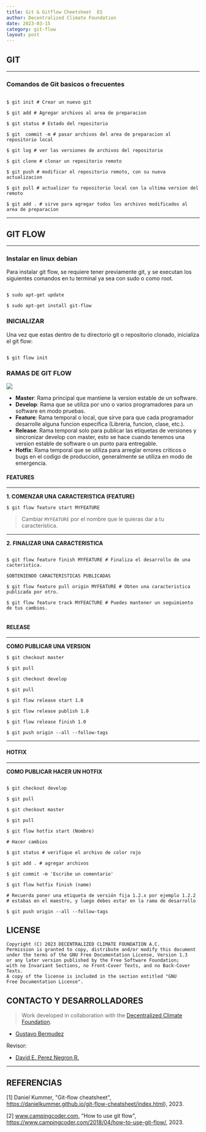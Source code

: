 ```yaml
---
title: Git & Gitflow Cheetsheet  ES
author: Decentralized Climate Foundation
date: 2023-03-15
category: git-flow
layout: post
---
```


## GIT 

---

### Comandos de Git basicos o frecuentes


```shell

$ git init # Crear un nuevo git
 
$ git add # Agregar archivos al area de preparacion
 
$ git status # Estado del repositorio
 
$ git  commit -m # pasar archivos del area de preparacion al repositorio local
 
$ git log # ver las versiones de archivos del repositorio
 
$ git clone # clonar un repositorio remoto
 
$ git push # modificar el repositorio remoto, con su nueva actualizacion
 
$ git pull # actualizar tu repositorio local con la ultima version del remoto
 
$ git add . # sirve para agregar todos los archivos modificados al area de preparacion

```

---

## GIT FLOW 
---

### Instalar en linux debian
Para instalar git flow, se requiere tener previamente git, y se executan los siguientes comandos en tu terminal ya sea con sudo o como root.

```

$ sudo apt-get update

$ sudo apt-get install git-flow

```



### INICIALIZAR
Una vez que estas dentro de tu directorio git o repositorio clonado, inicializa el git flow:
```

$ git flow init

```

### RAMAS DE GIT FLOW

![](https://www.campingcoder.com/post/20180412-git-flow.png)

* **Master**: Rama principal que mantiene la version estable de un software.
* **Develop**: Rama que se utiliza por uno o varios programadores para un software en modo pruebas. 
* **Feature**: Rama temporal o local, que sirve para que cada programador desarrolle alguna funcion especifica (Libreria, funcion, clase, etc.). 
* **Release**: Rama temporal solo para publicar las etiquetas de versiones y sincronizar develop con master, esto se hace cuando tenemos una version estable de software o un punto para entregable.
* **Hotfix**: Rama temporal que se utiliza para arreglar errores criticos o bugs en el codigo de produccion, generalmente se utiliza en modo de emergencia.


#### FEATURES


---


**1. COMENZAR UNA CARACTERISTICA (FEATURE)**

```
$ git flow feature start MYFEATURE

```
> Cambiar `MYFEATURE` por el nombre que le quieras dar a tu característica.
---

**2. FINALIZAR UNA CARACTERISTICA**

```

$ git flow feature finish MYFEATURE # Finaliza el desarrollo de una cacteristica.

$OBTENIENDO CARACTERISTICAS PUBLICADAS

$ git flow feature pull origin MYFEATURE # Obten una caracteristica publicada por otro.

$ git flow feature track MYFEACTURE # Puedes mantener un seguimiento de tus cambios.


```

#### RELEASE
---

**COMO PUBLICAR UNA VERSION**

```
$ git checkout master
 
$ git pull
 
$ git checkout develop
 
$ git pull
 
$ git flow release start 1.0
 
$ git flow release publish 1.0
 
$ git flow release finish 1.0
 
$ git push origin --all --follow-tags

```

---

#### HOTFIX
---

**COMO PUBLICAR HACER UN HOTFIX**

```

$ git checkout develop
 
$ git pull
 
$ git checkout master
 
$ git pull
 
$ git flow hotfix start (Nombre)
 
# Hacer cambios
 
$ git status # verifique el archivo de color rojo
 
$ git add . # agregar archivos
 
$ git commit -m 'Escribe un comentario'
 
$ git flow hotfix finish (name)
 
# Recuerda poner una etiqueta de versión fija 1.2.x por ejemplo 1.2.2
# estabas en el maestro, y luego debes estar en la rama de desarrollo
 
$ git push origin --all --follow-tags

```

## LICENSE

```
Copyright (C) 2023 DECENTRALIZED CLIMATE FOUNDATION A.C.
Permission is granted to copy, distribute and/or modify this document
under the terms of the GNU Free Documentation License, Version 1.3
or any later version published by the Free Software Foundation;
with no Invariant Sections, no Front-Cover Texts, and no Back-Cover Texts.
A copy of the license is included in the section entitled "GNU
Free Documentation License". 
```

## CONTACTO Y DESARROLLADORES
> Work developed in collaboration with the [Decentralized Climate Foundation](https://decentralizedclimate.org).

- [Gustavo Bermudez](nizaries44@gmail.com)

Revisor:

- [David E. Perez Negron R.](mailto:david@neetsec.com)

---

## REFERENCIAS
\[1\]  Daniel Kummer, "Git-flow cheatsheet", https://danielkummer.github.io/git-flow-cheatsheet/index.html), 2023.

\[2\] www.campingcoder.com, "How to use git flow", https://www.campingcoder.com/2018/04/how-to-use-git-flow/, 2023.
